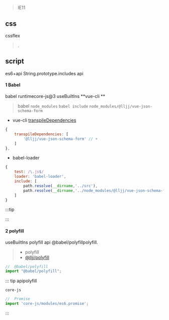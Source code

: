 #

> IE11

## css
cssflex

> .

## script
es6+api String.prototype.includes api

#### 1 Babel
 babel runtimecore-js@3 useBuiltIns **vue-cli **
> babel  `node_modules`   `babel include`  `node_modules/@lljj/vue-json-schema-form`

*  vue-cli   [transpileDependencies](https://cli.vuejs.org/zh/config/#transpiledependencies)

```js
{
    transpileDependencies: [
        '@lljj/vue-json-schema-form' // +
    ]
},
```

* babel-loader
```js
{
    test: /\.js$/
    loader: 'babel-loader',
    include: [
        path.resolve(__dirname,'../src'),
        path.resolve(__dirname,'../node_modules/@lljj/vue-json-schema-form') // +
    ]
}
```

:::tip

:::

#### 2 polyfill
 useBuiltIns  polyfill api @babel/polyfillpolyfill.

>
>
>
>* polyfill
>* [@lljj/polyfill](https://github.com/lljj-x/polyfill)

```js
//  @babel/polyfill
import "@babel/polyfill";
```

::: tip
apipolyfill

 `core-js`

```js
//  Promise
import 'core-js/modules/es6.promise';
```
:::

